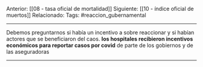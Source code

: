 Anterior: [[08 - tasa oficial de mortalidad]]
Siguiente: [[10 - índice oficial de muertos]]
Relacionado:
Tags: #reaccion_gubernamental 

------------------------------------------------------

Debemos preguntarnos si había un incentivo a sobre reaccionar y si habían actores que se beneficiaron del caos. **los hospitales recibieron incentivos económicos para reportar casos por covid** de parte de los gobiernos y de las aseguradoras

-----------------------------------------------------------------
